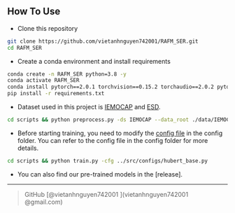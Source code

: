 
## How To Use
- Clone this repository 
```bash
git clone https://github.com/vietanhnguyen742001/RAFM_SER.git
cd RAFM_SER
```
- Create a conda environment and install requirements
```bash
conda create -n RAFM_SER python=3.8 -y
conda activate RAFM_SER
conda install pytorch==2.0.1 torchvision==0.15.2 torchaudio==2.0.2 pytorch-cuda=11.8 -c pytorch -c nvidia
pip install -r requirements.txt
```

- Dataset used in this project is [IEMOCAP](https://sail.usc.edu/iemocap/iemocap_release.htm) and [ESD](https://hltsingapore.github.io/ESD/). 

```bash
cd scripts && python preprocess.py -ds IEMOCAP --data_root ./data/IEMOCAP_full_release
```

- Before starting training, you need to modify the [config file](./src/configs/base.py) in the config folder. You can refer to the config file in the config folder for more details.

```bash
cd scripts && python train.py -cfg ../src/configs/hubert_base.py
```

- You can also find our pre-trained models in the [release].

---

> GitHub [@vietanhnguyen742001
](vietanhnguyen742001
@gmail.com)
